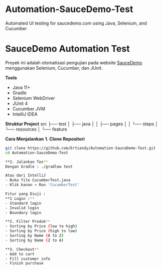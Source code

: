 # Automation-SauceDemo-Test
Automated UI testing for saucedemo.com using Java, Selenium, and Cucumber
# SauceDemo Automation Test

Proyek ini adalah otomatisasi pengujian pada website [SauceDemo](https://www.saucedemo.com) menggunakan Selenium, Cucumber, dan JUnit.

**Tools**
- Java 11+
- Gradle
- Selenium WebDriver
- JUnit 4
- Cucumber JVM
- IntelliJ IDEA

**Struktur Project**
src
├── test
│ ├── java
│ │ ├── pages
│ │ └── steps
│ └── resources
│ └── feature


**Cara Menjalankan**
**1. Clone Repositori**
```bash
git clone https://github.com/Ertiandy/Automation-SauceDemo-Test.git
cd Automation-SauceDemo-Test

**2. Jalankan Tes**
Dengan Gradle : ./gradlew test

Atau dari IntelliJ
- Buka file CucumberTest.java
- Klik kanan → Run 'CucumberTest'

Fitur yang Diuji :
**1 Login :**
- Standard login
- Invalid login
- Boundary login

**2. Filter Produk**
- Sorting by Price (low to high)
- Sorting by Price (high to low)
- Sorting by Name (A to Z)
- Sorting by Name (Z to A)

**3. Checkout**
- Add to cart
- Fill customer info
- Finish purchase

